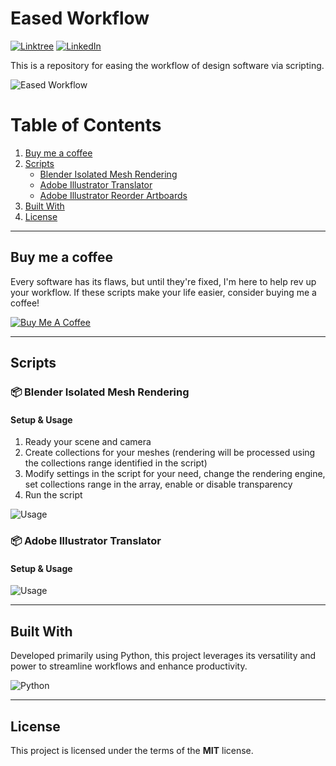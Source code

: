 Eased Workflow
============
[![Linktree](https://img.shields.io/badge/linktree-43E55E?style=flat&logo=linktree&logoColor=white)](https://linktr.ee/fecitekme)
[![LinkedIn](https://img.shields.io/badge/LinkedIn-0A66C2?style=flat&logo=linkedin&logoColor=white)](https://www.linkedin.com/in/karacaarif/)

This is a repository for easing the workflow of design software via scripting. 

![Eased Workflow](https://github.com/fecitekme/eased-workflow/blob/main/repo/banner.png?raw=true)

# Table of Contents

1. [Buy me a coffee](#buy-me-a-coffee)
2. [Scripts](#scripts)
   - [Blender Isolated Mesh Rendering](#blender-isolated-mesh-rendering)
   - [Adobe Illustrator Translator](#adobe-illustrator-translator)
   - [Adobe Illustrator Reorder Artboards](#adobe-illustrator-reorder-artboards)
3. [Built With](#built-with)
4. [License](#license)

---

## Buy me a coffee

Every software has its flaws, but until they're fixed, I'm here to help rev up your workflow. If these scripts make your life easier, consider buying me a coffee!

<a href="https://www.buymeacoffee.com/fecitekme" target="_blank"><img src="https://www.buymeacoffee.com/assets/img/custom_images/orange_img.png" alt="Buy Me A Coffee" style="height: auto !important;width: auto !important;" ></a>

---

## Scripts

### 📦 Blender Isolated Mesh Rendering

#### Setup & Usage
1. Ready your scene and camera
2. Create collections for your meshes (rendering will be processed using the collections range identified in the script)
3. Modify settings in the script for your need, change the rendering engine, set collections range in the array, enable or disable transparency
4. Run the script

![Usage](https://github.com/fecitekme/eased-workflow/blob/main/repo/scripts_usage/Setup%20and%20Usage.gif?raw=true)

### 📦 Adobe Illustrator Translator

#### Setup & Usage



![Usage](https://github.com/fecitekme/eased-workflow/blob/main/repo/scripts_usage/Setup%20and%20Usage2.gif?raw=true)

---

## Built With

Developed primarily using Python, this project leverages its versatility and power to streamline workflows and enhance productivity.

![Python](https://img.shields.io/badge/python-3670A0?style=for-the-badge&logo=python&logoColor=ffdd54)

---

## License
This project is licensed under the terms of the **MIT** license.
